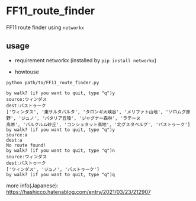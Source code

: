 # FF11_route_finder

FF11 route finder using `networkx`

## usage

- requirement
    networkx (installed by `pip install networkx`)

- howtouse

```
python path/to/FF11_route_finder.py

by walk? (if you want to quit, type "q")y
source:ウィンダス
dest:バストゥーク
['ウィンダス', '東サルタバルタ', 'タロンギ大峡谷', 'メリファト山地', 'ソロムグ原野', 'ジュノ', 'バタリア丘陵', 'ジャグナー森林', 'ラテーヌ 
高原', 'バルクルム砂丘', 'コンシュタット高地', '北グスタベルグ', 'バストゥーク']
by walk? (if you want to quit, type "q")y
source:a
dest:a
No route found!
by walk? (if you want to quit, type "q")n
source:ウィンダス
dest:バストゥーク
['ウィンダス', 'ジュノ', 'バストゥーク']
by walk? (if you want to quit, type "q")q
```

more info(Japanese): https://hashicco.hatenablog.com/entry/2021/03/23/212907